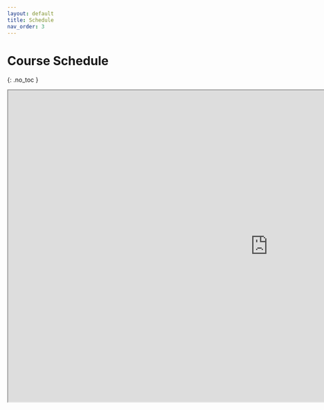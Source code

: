 ```yaml
---
layout: default
title: Schedule
nav_order: 3
---
```


# Course Schedule
{: .no_toc }

<iframe src="https://docs.google.com/spreadsheets/d/e/2PACX-1vSExqlBkKZA6Vm0lsARtmdRoRwQhJYARKkul7HsMttaVzWJxUSi46iUgnSTutfUuRxkZEUAYSNWVAtr/pubhtml?gid=0&amp;single=true&amp;widget=true&amp;headers=false" width="1200" height="720"></iframe>
